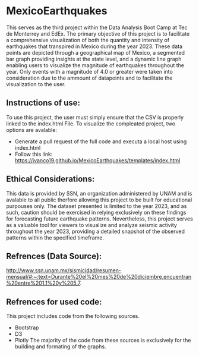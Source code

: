 # MexicoEarthquakes

This serves as the third project within the Data Analysis Boot Camp at Tec de Monterrey and EdEx. The primary objective of this project is to facilitate a comprehensive visualization of both the quantity and intensity of earthquakes that transpired in Mexico during the year 2023. These data points are depicted through a geographical map of Mexico, a segmented bar graph providing insights at the state level, and a dynamic line graph enabling users to visualize the magnitude of earthquakes throughout the year. Only events with a magnitude of 4.0 or greater were taken into consideration due to the ammount of datapoints and to facilitate the visualization to the user.

## Instructions of use:
To use this project, the user must simply ensure that the CSV is properly linked to the index.html File. To visualize the compleated project, two options are avalable:
 - Generate a pull request of the full code and executa a local host using index.html
 - Follow this link: https://ivanco19.github.io/MexicoEarthquakes/templates/index.html



## Ethical Considerations:
This data is provided by SSN, an organization administered by UNAM and is avalable to all public therfore allowing this project to be built for educational purpouses only. The dataset presented is limited to the year 2023, and as such, caution should be exercised in relying exclusively on these findings for forecasting future earthquake patterns. Nevertheless, this project serves as a valuable tool for viewers to visualize and analyze seismic activity throughout the year 2023, providing a detailed snapshot of the observed patterns within the specified timeframe.


## Refrences (Data Source):
http://www.ssn.unam.mx/sismicidad/resumen-mensual/#:~:text=Durante%20el%20mes%20de%20diciembre,encuentran%20entre%201.1%20y%205.7. 


## Refrences for used code:
This project includes code from the following sources.
 - Bootstrap
 - D3
 - Plotly
The majority of the code from these sources is exclusively for the building and formating of the graphs.
